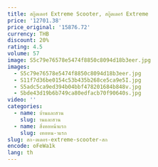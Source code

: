 ```yaml
---
title: สกู๊ตเตอร์ Extreme Scooter, สกู๊ตเตอร์ Extreme
price: '12701.38'
price_original: '15876.72'
currency: THB
discount: 20%
rating: 4.5
volume: 57
image: S5c79e76578e5474f8850c8094d18b3eer.jpg
images:
  - S5c79e76578e5474f8850c8094d18b3eer.jpg
  - S11f7d36be0154c53b435b268ce5ca9e5I.jpg
  - S5adc5ca9ed394b04bbf478201684b848v.jpg
  - Sbde43d19b6b749ca80edfacb70f90640s.jpg
video: ''
categories:
  - name: บ้านและสวน
    slug: านและสวน
  - name: สิ่งทอหน้าแรก
    slug: งทอหน-าแรก
slug: สก-ตเตอร-extreme-scooter-สก
encode: oFeWa1k
lang: th
---
```

  